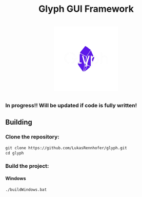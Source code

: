 <h1 align="center">
Glyph GUI Framework
<h1/>


<p align="center">
    <img src="https://raw.githubusercontent.com/LukasRennhofer/Glyph/refs/heads/main/resources/logos/Glyph-logoWBG.png" width="200"alt="Glyph Logo">
</p>


### In progress!! Will be updated if code is fully written!

## Building

### Clone the repository:

```
git clone https://github.com/LukasRennhofer/glyph.git
cd glyph
```

### Build the project:
#### Windows
```
./buildWindows.bat
```

